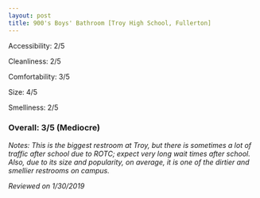 ```yaml
---
layout: post
title: 900's Boys' Bathroom [Troy High School, Fullerton]
---
```


Accessibility: 2/5

Cleanliness: 2/5

Comfortability: 3/5

Size: 4/5

Smelliness: 2/5 

### Overall: 3/5 (Mediocre)

*Notes: This is the biggest restroom at Troy, but there is sometimes a lot of traffic after school due to ROTC; expect very long wait times after school. Also, due to its size and popularity, on average, it is one of the dirtier and smellier restrooms on campus.*

*Reviewed on 1/30/2019*
